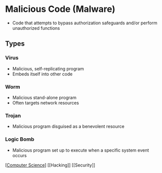 # Malicious Code (Malware)

- Code that attempts to bypass authorization safeguards and/or perform unauthorized functions

## Types

### Virus

- Malicious, self-replicating program
- Embeds itself into other code

### Worm

- Malicious stand-alone program
- Often targets network resources

### Trojan

- Malicious program disguised as a benevolent resource

### Logic Bomb

- Malicious program set up to execute when a specific system event occurs

[[Computer Science]] [[Hacking]] [[Security]]

[//begin]: # "Autogenerated link references for markdown compatibility"
[Computer Science]: computer-science "Computer Science"
[//end]: # "Autogenerated link references"